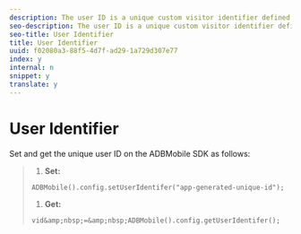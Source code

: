 ```yaml
---
description: The user ID is a unique custom visitor identifier defined by the application for a user.
seo-description: The user ID is a unique custom visitor identifier defined by the application for a user.
seo-title: User Identifier
title: User Identifier
uuid: f02080a3-88f5-4d7f-ad29-1a729d307e77
index: y
internal: n
snippet: y
translate: y
---
```


# User Identifier

Set and get the unique user ID on the ADBMobile SDK as follows:

>1. **Set:**
>
>   ```
>   ADBMobile().config.setUserIdentifer("app-generated-unique-id");
>   ```
>
>1. **Get:**
>
>   ```
>   vid&amp;nbsp;=&amp;nbsp;ADBMobile().config.getUserIdentifer();
>   ```
>
